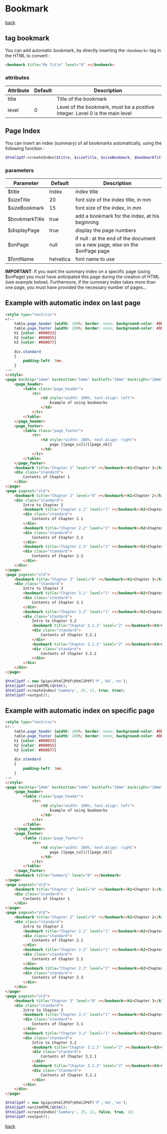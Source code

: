 # Bookmark

[back](./README.md)

## tag bookmark

You can add automatic bookmark,  by directly inserting the `<bookmark>` tag in the HTML to convert :

```html
<bookmark title="My Title" level="0" ></bookmark>
```

### attributes

Attribute| Default | Description
---------|---------|-------------
title | | Title of the bookmark
level | 0 | Level of the bookmark, must be a positive integer. Level 0 is the main level

## Page Index

You can insert an index (summary) of all bookmarks automatically, using the following function : 

```php
$html2pdf->createIndex($titre, $sizeTitle, $sizeBookmark, $bookmarkTitle, $displayPage, $onPage, $fontName);
```

### parameters

Parameter| Default | Description
---------|---------|-------------
$title | Index | index title
$sizeTitle | 20 | font size of the index title, in mm
$sizeBookmark | 15 | font size of the index, in mm
$bookmarkTitle | true | add a bookmark for the index, at his beginning
$displayPage | true | display the page numbers
$onPage | null | if null : at the end of the document on a new page, else on the $onPage page
$fontName | helvetica | font name to use

**IMPORTANT**:
If you want the summary index on a specific page (using $onPage) you must have anticipated this page during the creation of HTML (see example below).
Furthermore, if the summary index takes more than one page, you must have provided the necessary number of pages...

## Example with automatic index on last page

```html
<style type="text/css">
<!--
    table.page_header {width: 100%; border: none; background-color: #DDDDFF; border-bottom: solid 1mm #AAAADD; padding: 2mm }
    table.page_footer {width: 100%; border: none; background-color: #DDDDFF; border-top: solid 1mm #AAAADD; padding: 2mm}
    h1 {color: #000033}
    h2 {color: #000055}
    h3 {color: #000077}
    
    div.standard
    {
        padding-left: 5mm;
    }
-->
</style>
<page backtop="14mm" backbottom="14mm" backleft="10mm" backright="10mm" style="font-size: 12pt">
    <page_header>
        <table class="page_header">
            <tr>
                <td style="width: 100%; text-align: left">
                    Example of using bookmarks
                </td>
            </tr>
        </table>
    </page_header>
    <page_footer>
        <table class="page_footer">
            <tr>
                <td style="width: 100%; text-align: right">
                    page [[page_cu]]/[[page_nb]]
                </td>
            </tr>
        </table>
    </page_footer>
    <bookmark title="Chapter 1" level="0" ></bookmark><h1>Chapter 1</h1>
    <div class="standard">
        Contents of Chapter 1
    </div>
</page>
<page pageset="old">
    <bookmark title="Chapter 2" level="0" ></bookmark><h1>Chapter 2</h1>
    <div class="standard">
        Intro to Chapter 2
        <bookmark title="Chapter 2.1" level="1" ></bookmark><h2>Chapter 2.1</h2>
        <div class="standard">
            Contents of Chapter 2.1
        </div>
        <bookmark title="Chapter 2.2" level="1" ></bookmark><h2>Chapter 2.2</h2>
        <div class="standard">
            Contents of Chapter 2.2
        </div>
        <bookmark title="Chapter 2.3" level="1" ></bookmark><h2>Chapter 2.3</h2>
        <div class="standard">
            Contents of Chapter 2.3
        </div>
    </div>
</page>
<page pageset="old">
    <bookmark title="Chapter 3" level="0" ></bookmark><h1>Chapter 3</h1>
    <div class="standard">
        Intro to Chapter 3
        <bookmark title="Chapter 3.1" level="1" ></bookmark><h2>Chapter 3.1</h2>
        <div class="standard">
            Contents of Chapter 3.1
        </div>
        <bookmark title="Chapter 3.2" level="1" ></bookmark><h2>Chapter 3.2</h2>
        <div class="standard">
            Intro to Chapter 3.2
            <bookmark title="Chapter 3.2.1" level="2" ></bookmark><h3>Chapter 3.2.1</h3>
            <div class="standard">
                Contents of Chapter 3.2.1
            </div>
            <bookmark title="Chapter 3.2.2" level="2" ></bookmark><h3>Chapter 3.2.2</h3>
            <div class="standard">
                Contents of Chapter 3.2.2
            </div>
        </div>
    </div>
</page>
```

```php
$html2pdf = new Spipu\Html2Pdf\Html2Pdf('P','A4','en');
$html2pdf->writeHTML($html);
$html2pdf->createIndex('Summary', 25, 12, true, true);
$html2pdf->output();
```

## Example with automatic index on specific page

```html
<style type="text/css">
<!--
    table.page_header {width: 100%; border: none; background-color: #DDDDFF; border-bottom: solid 1mm #AAAADD; padding: 2mm }
    table.page_footer {width: 100%; border: none; background-color: #DDDDFF; border-top: solid 1mm #AAAADD; padding: 2mm}
    h1 {color: #000033}
    h2 {color: #000055}
    h3 {color: #000077}
    
    div.standard
    {
        padding-left: 5mm;
    }
-->
</style>
<page backtop="14mm" backbottom="14mm" backleft="10mm" backright="10mm" style="font-size: 12pt">
    <page_header>
        <table class="page_header">
            <tr>
                <td style="width: 100%; text-align: left">
                    Example of using bookmarks
                </td>
            </tr>
        </table>
    </page_header>
    <page_footer>
        <table class="page_footer">
            <tr>
                <td style="width: 100%; text-align: right">
                    page [[page_cu]]/[[page_nb]]
                </td>
            </tr>
        </table>
    </page_footer>
    <bookmark title="Summary" level="0" ></bookmark>
</page>
<page pageset="old">
    <bookmark title="Chapter 1" level="0" ></bookmark><h1>Chapter 1</h1>
    <div class="standard">
        Contents of Chapter 1
    </div>
</page>
<page pageset="old">
    <bookmark title="Chapter 2" level="0" ></bookmark><h1>Chapter 2</h1>
    <div class="standard">
        Intro to Chapter 2
        <bookmark title="Chapter 2.1" level="1" ></bookmark><h2>Chapter 2.1</h2>
        <div class="standard">
            Contents of Chapter 2.1
        </div>
        <bookmark title="Chapter 2.2" level="1" ></bookmark><h2>Chapter 2.2</h2>
        <div class="standard">
            Contents of Chapter 2.2
        </div>
        <bookmark title="Chapter 2.3" level="1" ></bookmark><h2>Chapter 2.3</h2>
        <div class="standard">
            Contents of Chapter 2.3
        </div>
    </div>
</page>
<page pageset="old">
    <bookmark title="Chapter 3" level="0" ></bookmark><h1>Chapter 3</h1>
    <div class="standard">
        Intro to Chapter 3
        <bookmark title="Chapter 3.1" level="1" ></bookmark><h2>Chapter 3.1</h2>
        <div class="standard">
            Contents of Chapter 3.1
        </div>
        <bookmark title="Chapter 3.2" level="1" ></bookmark><h2>Chapter 3.2</h2>
        <div class="standard">
            Intro to Chapter 3.2
            <bookmark title="Chapter 3.2.1" level="2" ></bookmark><h3>Chapter 3.2.1</h3>
            <div class="standard">
                Contents of Chapter 3.2.1
            </div>
            <bookmark title="Chapter 3.2.2" level="2" ></bookmark><h3>Chapter 3.2.2</h3>
            <div class="standard">
                Contents of Chapter 3.2.2
            </div>
        </div>
    </div>
</page>
```

```php
$html2pdf = new Spipu\Html2Pdf\Html2Pdf('P','A4','en');
$html2pdf->writeHTML($html);
$html2pdf->createIndex('Summary', 25, 12, false, true, 1);
$html2pdf->output();
```

[back](./README.md)
